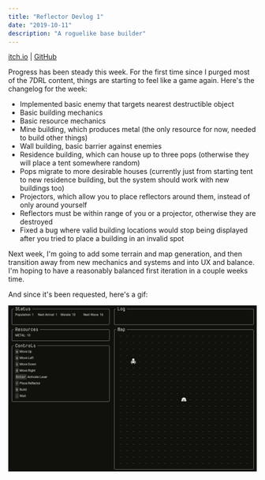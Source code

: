 ```yaml
---
title: "Reflector Devlog 1"
date: "2019-10-11"
description: "A roguelike base builder"
---
```


<a href="https://mscottmoore.itch.io/reflector" target="_blank">itch.io</a> | <a href="https://github.com/mscottmoore/reflector" target="_blank">GitHub</a>

Progress has been steady this week. For the first time since I purged most of the 7DRL content, things are starting to feel like a game again. Here's the changelog for the week:

- Implemented basic enemy that targets nearest destructible object
- Basic building mechanics
- Basic resource mechanics
- Mine building, which produces metal (the only resource for now, needed to build other things)
- Wall building, basic barrier against enemies
- Residence building, which can house up to three pops (otherwise they will place a tent somewhere random)
- Pops migrate to more desirable houses (currently just from starting tent to new residence building, but the system should work with new buildings too)
- Projectors, which allow you to place reflectors around them, instead of only around yourself
- Reflectors must be within range of you or a projector, otherwise they are destroyed
- Fixed a bug where valid building locations would stop being displayed after you tried to place a building in an invalid spot

Next week, I'm going to add some terrain and map generation, and then transition away from new mechanics and systems and into UX and balance. I'm hoping to have a reasonably balanced first iteration in a couple weeks time.

And since it's been requested, here's a gif:

![GIF](./devlog1.gif)
